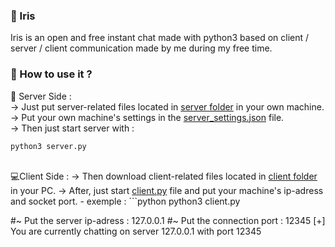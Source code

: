 ### 📌 Iris  
Iris is an open and free instant chat made with python3 based on client / server / client communication made by me during my free time.  
  
### 💭 How to use it ?  
💾 Server Side :  
-> Just put server-related files located in <a href="https://github.com/Neptune-IT/Iris/tree/main/server">server folder</a> in your own machine.  
-> Put your own machine's settings in the <a href="https://github.com/Neptune-IT/Iris/tree/main/server/server_settings.json">server_settings.json</a> file.  
-> Then just start server with :
```python
python3 server.py
```
<br>
💻Client Side :  
-> Then download client-related files located in <a href="https://github.com/Neptune-IT/Iris/tree/main/client">client folder</a> in your PC.  
-> After, just start <a href="https://github.com/Neptune-IT/Iris/tree/main/client/client.py">client.py</a> file and put your machine's ip-adress and socket port.  
- exemple :  
```python
python3 client.py

#~ Put the server ip-adress : 127.0.0.1
#~ Put the connection port : 12345
[+] You are currently chatting on server 127.0.0.1 with port 12345
```
